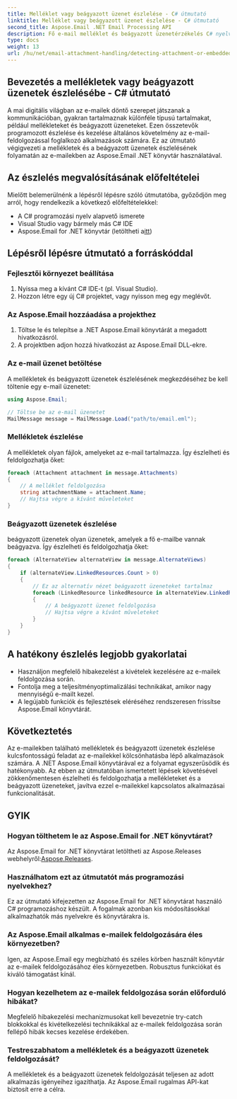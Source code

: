 ```yaml
---
title: Melléklet vagy beágyazott üzenet észlelése - C# útmutató
linktitle: Melléklet vagy beágyazott üzenet észlelése - C# útmutató
second_title: Aspose.Email .NET Email Processing API
description: Fő e-mail melléklet és beágyazott üzenetérzékelés C# nyelven az Aspose.Email for .NET használatával. Növelje e-mailek kezelését átfogó útmutatónkkal.
type: docs
weight: 13
url: /hu/net/email-attachment-handling/detecting-attachment-or-embedded-message-csharp-guide/
---
```


## Bevezetés a mellékletek vagy beágyazott üzenetek észlelésébe - C# útmutató

A mai digitális világban az e-mailek döntő szerepet játszanak a kommunikációban, gyakran tartalmaznak különféle típusú tartalmakat, például mellékleteket és beágyazott üzeneteket. Ezen összetevők programozott észlelése és kezelése általános követelmény az e-mail-feldolgozással foglalkozó alkalmazások számára. Ez az útmutató végigvezeti a mellékletek és a beágyazott üzenetek észlelésének folyamatán az e-mailekben az Aspose.Email .NET könyvtár használatával.

## Az észlelés megvalósításának előfeltételei

Mielőtt belemerülnénk a lépésről lépésre szóló útmutatóba, győződjön meg arról, hogy rendelkezik a következő előfeltételekkel:

- A C# programozási nyelv alapvető ismerete
- Visual Studio vagy bármely más C# IDE
-  Aspose.Email for .NET könyvtár (letöltheti a[itt](https://products.aspose.com/email/net))

## Lépésről lépésre útmutató a forráskóddal

### Fejlesztői környezet beállítása

1. Nyissa meg a kívánt C# IDE-t (pl. Visual Studio).
2. Hozzon létre egy új C# projektet, vagy nyisson meg egy meglévőt.

### Az Aspose.Email hozzáadása a projekthez

1. Töltse le és telepítse a .NET Aspose.Email könyvtárát a megadott hivatkozásról.
2. A projektben adjon hozzá hivatkozást az Aspose.Email DLL-ekre.

### Az e-mail üzenet betöltése

A mellékletek és beágyazott üzenetek észlelésének megkezdéséhez be kell töltenie egy e-mail üzenetet:

```csharp
using Aspose.Email;

// Töltse be az e-mail üzenetet
MailMessage message = MailMessage.Load("path/to/email.eml");
```

### Mellékletek észlelése

A mellékletek olyan fájlok, amelyeket az e-mail tartalmazza. Így észlelheti és feldolgozhatja őket:

```csharp
foreach (Attachment attachment in message.Attachments)
{
    // A melléklet feldolgozása
    string attachmentName = attachment.Name;
    // Hajtsa végre a kívánt műveleteket
}
```

### Beágyazott üzenetek észlelése

beágyazott üzenetek olyan üzenetek, amelyek a fő e-mailbe vannak beágyazva. Így észlelheti és feldolgozhatja őket:

```csharp
foreach (AlternateView alternateView in message.AlternateViews)
{
    if (alternateView.LinkedResources.Count > 0)
    {
        // Ez az alternatív nézet beágyazott üzeneteket tartalmaz
        foreach (LinkedResource linkedResource in alternateView.LinkedResources)
        {
            // A beágyazott üzenet feldolgozása
            // Hajtsa végre a kívánt műveleteket
        }
    }
}
```

## A hatékony észlelés legjobb gyakorlatai

- Használjon megfelelő hibakezelést a kivételek kezelésére az e-mailek feldolgozása során.
- Fontolja meg a teljesítményoptimalizálási technikákat, amikor nagy mennyiségű e-mailt kezel.
- A legújabb funkciók és fejlesztések eléréséhez rendszeresen frissítse Aspose.Email könyvtárát.

## Következtetés

Az e-mailekben található mellékletek és beágyazott üzenetek észlelése kulcsfontosságú feladat az e-mailekkel kölcsönhatásba lépő alkalmazások számára. A .NET Aspose.Email könyvtárával ez a folyamat egyszerűsödik és hatékonyabb. Az ebben az útmutatóban ismertetett lépések követésével zökkenőmentesen észlelheti és feldolgozhatja a mellékleteket és a beágyazott üzeneteket, javítva ezzel e-mailekkel kapcsolatos alkalmazásai funkcionalitását.

## GYIK

### Hogyan tölthetem le az Aspose.Email for .NET könyvtárat?

 Az Aspose.Email for .NET könyvtárat letöltheti az Aspose.Releases webhelyről:[Aspose.Releases](https://releases.aspose.com/email/net/).

### Használhatom ezt az útmutatót más programozási nyelvekhez?

Ez az útmutató kifejezetten az Aspose.Email for .NET könyvtárat használó C# programozáshoz készült. A fogalmak azonban kis módosításokkal alkalmazhatók más nyelvekre és könyvtárakra is.

### Az Aspose.Email alkalmas e-mailek feldolgozására éles környezetben?

Igen, az Aspose.Email egy megbízható és széles körben használt könyvtár az e-mailek feldolgozásához éles környezetben. Robusztus funkciókat és kiváló támogatást kínál.

### Hogyan kezelhetem az e-mailek feldolgozása során előforduló hibákat?

Megfelelő hibakezelési mechanizmusokat kell bevezetnie try-catch blokkokkal és kivételkezelési technikákkal az e-mailek feldolgozása során fellépő hibák kecses kezelése érdekében.

### Testreszabhatom a mellékletek és a beágyazott üzenetek feldolgozását?

A mellékletek és a beágyazott üzenetek feldolgozását teljesen az adott alkalmazás igényeihez igazíthatja. Az Aspose.Email rugalmas API-kat biztosít erre a célra.